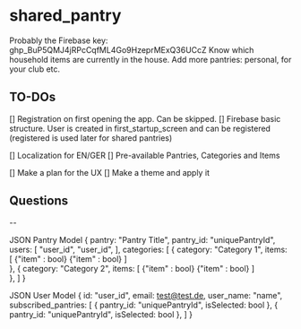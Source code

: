 # shared_pantry

Probably the Firebase key: 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
Know which household items are currently in the house. Add more pantries: personal, for your club etc.

## TO-DOs

[] Registration on first opening the app. Can be skipped.
[] Firebase basic structure. User is created in first_startup_screen and can be registered (registered is used later for shared pantries)

[] Localization for EN/GER
[] Pre-available Pantries, Categories and Items

[] Make a plan for the UX
[] Make a theme and apply it



## Questions
--


JSON Pantry Model
{
 pantry: "Pantry Title",
 pantry_id: "uniquePantryId",
 users: [
  "user_id",
  "user_id",
 ],
 categories: [
    {
      category: "Category 1",
      items: [
        {"item" : bool}
        {"item" : bool}
      ]     
    },
    {
      category: "Category 2",
      items: [
        {"item" : bool}
        {"item" : bool}
      ]     
    },
  ]
}

JSON User Model
{
 id: "user_id",
 email: test@test.de,
 user_name: "name",
 subscribed_pantries: 
   [
      {
         pantry_id: "uniquePantryId",
         isSelected: bool
      },
      {
         pantry_id: "uniquePantryId",
         isSelected: bool
      },
   ]
}
